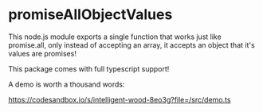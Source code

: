 promiseAllObjectValues
======================

This node.js module exports a single function that works just like promise.all, only instead of accepting an array, it
accepts an object that it's values are promises!

This package comes with full typescript support!

A demo is worth a thousand words:

https://codesandbox.io/s/intelligent-wood-8eo3g?file=/src/demo.ts
